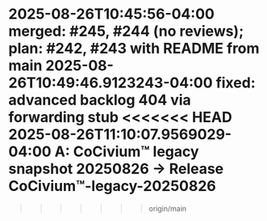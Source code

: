 2025-08-26T10:45:56-04:00  merged: #245, #244 (no reviews); plan: #242, #243 with README from main
2025-08-26T10:49:46.9123243-04:00  fixed: advanced backlog 404 via forwarding stub
<<<<<<< HEAD
2025-08-26T11:10:07.9569029-04:00  A: CoCivium™ legacy snapshot 20250826 → Release CoCivium™-legacy-20250826
=======
>>>>>>> origin/main



